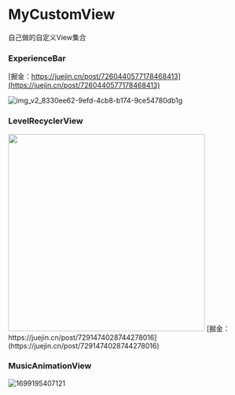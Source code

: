 # MyCustomView
自己做的自定义View集合

### ExperienceBar
[掘金：https://juejin.cn/post/7260440577178468413](https://juejin.cn/post/7260440577178468413)

![img_v2_8330ee62-9efd-4cb8-b174-9ce54780db1g](https://github.com/Coder-HuangBH/MyCustomView/assets/51867928/e0232b4a-ecaf-402e-a179-60d71bdb0cb6)

### LevelRecyclerView
<img src="https://github.com/Coder-HuangBH/MyCustomView/assets/51867928/ec64bf74-8933-4041-b421-f12930748cee" width="400"/>
[掘金：https://juejin.cn/post/7291474028744278016](https://juejin.cn/post/7291474028744278016)

### MusicAnimationView
![1699195407121](https://github.com/Coder-HuangBH/MyCustomView/assets/51867928/7b77e4ef-2b62-4c3b-bf64-187fb33e52d7)
